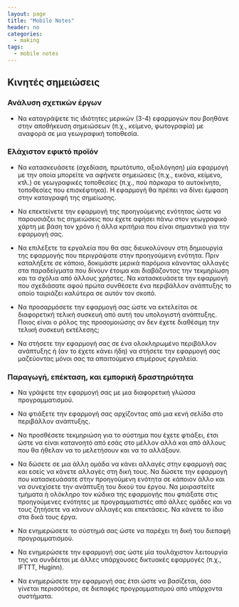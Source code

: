 ```yaml
---
layout: page
title: "Mobile Notes"
header: no
categories:
  - making
tags:
  - mobile notes
---
```


## Κινητές σημειώσεις

### Ανάλυση σχετικών έργων

* Να καταγράψετε τις ιδιότητες μερικών (3-4) εφαρμογών που βοηθάνε στην αποθήκευση σημειώσεων (π.χ., κείμενο, φωτογραφία) με αναφορά σε μια γεωγραφική τοποθεσία.

### Ελάχιστον εφικτό προϊόν

* Να κατασκευάσετε (σχεδίαση, πρωτότυπο, αξιολόγηση) μία εφαρμογή με την οποία μπορείτε να αφήνετε σημειώσεις (π.χ., εικόνα, κείμενο, κτλ.) σε γεωγραφικές τοποθεσίες (π.χ., πού πάρκαρα το αυτοκίνητο, τοποθεσίες που επισκέφτηκα). Η εφαρμογή θα πρέπει να δίνει έμφαση στην καταγραφή της σημείωσης.

* Να επεκτείνετε την εφαρμογή της προηγούμενης ενότητας ώστε να παρουσιάζει τις σημειώσεις που έχετε αφήσει πάνω στον γεωγραφικό χάρτη με βάση τον χρόνο ή άλλα κριτήρια που είναι σημαντικά για την εφαρμογή σας.

* Να επιλέξετε τα εργαλεία που θα σας διευκολύνουν στη δημιουργία της εφαρμογής που περιγράψατε στην προηγούμενη ενότητα. Πριν καταλήξετε σε κάποιο, δοκιμάστε μερικά παρόμοια κάνοντας αλλαγές στα παραδείγματα που δίνουν έτοιμα και διαβάζοντας την τεκμηρίωση και τα σχόλια από άλλους χρήστες. Να κατασκευάσετε την εφαρμογή που σχεδιάσατε αφού πρώτα συνθέσετε ένα περιβάλλον ανάπτυξης το οποίο ταιριάζει καλύτερα σε αυτόν τον σκοπό.

* Να προσαρμόσετε την εφαρμογή σας ώστε να εκτελείται σε διαφορετική τελική συσκευή από αυτή του υπολογιστή ανάπτυξης. Ποιος είναι ο ρόλος της προσομοιώσης αν δεν έχετε διαθέσιμη την τελική συσκευή εκτέλεσης;

* Να στήσετε την εφαρμογή σας σε ένα ολοκληρωμένο περιβάλλον ανάπτυξης ή (αν το έχετε κάνει ήδη) να στήσετε την εφαρμογή σας μαζεύοντας μόνοι σας τα απαιτούμενα επιμέρους εργαλεία.

### Παραγωγή, επέκταση, και εμπορική δραστηριότητα

* Να γράψετε την εφαρμογή σας με μια διαφορετική γλώσσα προγραμματισμού.

* Να φτιάξετε την εφαρμογή σας αρχίζοντας από μια κενή σελίδα στο περιβάλλον ανάπτυξης.

* Να προσθέσετε τεκμηριώση για το σύστημα που έχετε φτιάξει, έτσι ώστε να είναι κατανοητό από εσάς στο μέλλον αλλά και από άλλους που θα ήθελαν να το μελετήσουν και να το αλλάξουν.

* Να δώσετε σε μια άλλη ομάδα να κάνει αλλαγές στην εφαρμογή σας και εσείς να κάνετε αλλαγές στη δική τους. Να δώσετε την εφαρμογή που κατασκευάσατε στην προηγούμενη ενότητα σε κάποιον άλλο και να συνεχίσετε την ανάπτυξη του δικού του έργου. Να μοιραστείτε τμήματα ή ολόκληρο τον κώδικα της εφαρμογής που φτιάξατε στις προηγούμενες ενότητες με προγραμματιστές από άλλες ομάδες και να τους ζητήσετε να κάνουν αλλαγές και επεκτάσεις. Να κάνετε το ίδιο στα δικά τους έργα.

* Να ενημερώσετε το σύστημά σας ώστε να παρέχει τη δική του διεπαφή προγραμματισμού.

* Να ενημερώσετε την εφαρμογή σας ώστε μία τουλάχιστον λειτουργία της να συνδέεται με άλλες υπάρχουσες δικτυακές εφαρμογές (π.χ., IFTTT, Huginn).

* Να ενημερώσετε την εφαρμογή σας έτσι ώστε να βασίζεται, όσο γίνεται περισσότερο, σε διεπαφές προγραμματισμού από υπάρχοντα συστήματα.
